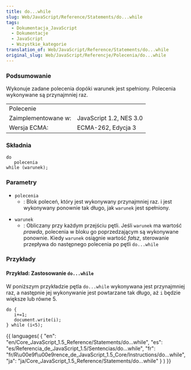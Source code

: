 ```yaml
---
title: do...while
slug: Web/JavaScript/Reference/Statements/do...while
tags:
  - Dokumentacja_JavaScript
  - Dokumentacje
  - JavaScript
  - Wszystkie_kategorie
translation_of: Web/JavaScript/Reference/Statements/do...while
original_slug: Web/JavaScript/Referencje/Polecenia/do...while
---
```

### Podsumowanie

Wykonuje zadane polecenia dopóki warunek jest spełniony. Polecenia wykonywane są przynajmniej raz.

<table class="fullwidth-table">
  <tbody>
    <tr>
      <td class="header" colspan="2">Polecenie</td>
    </tr>
    <tr>
      <td>Zaimplementowane w:</td>
      <td>JavaScript 1.2, NES 3.0</td>
    </tr>
    <tr>
      <td>Wersja ECMA:</td>
      <td>ECMA-262, Edycja 3</td>
    </tr>
  </tbody>
</table>

### Składnia

    do
       polecenia
    while (warunek);

### Parametry

- `polecenia`
  - : Blok poleceń, który jest wykonywany przynajmniej raz. i jest wykonywany ponownie tak długo, jak `warunek` jest spełniony.

<!---->

- `warunek`
  - : Obliczany przy każdym przejściu pętli. Jeśli `warunek` ma wartość _prawda_, polecenia w bloku go poprzedzającym są wykonywane ponownie. Kiedy `warunek` osiągnie wartość _fałsz_, sterowanie przepływa do następnego polecenia po pętli `do...while`

### Przykłady

#### Przykład: Zastosowanie `do...while`

W poniższym przykładzie pętla `do...while` wykonywana jest przynajmniej raz, a następnie jej wykonywanie jest powtarzane tak długo, aż `i` będzie większe lub równe 5.

    do {
       i+=1;
       document.write(i);
    } while (i<5);

{{ languages( { "en": "en/Core_JavaScript\_1.5\_Reference/Statements/do...while", "es": "es/Referencia_de_JavaScript\_1.5/Sentencias/do...while", "fr": "fr/R\u00e9f\u00e9rence_de_JavaScript\_1.5\_Core/Instructions/do...while", "ja": "ja/Core_JavaScript\_1.5\_Reference/Statements/do...while" } ) }}
